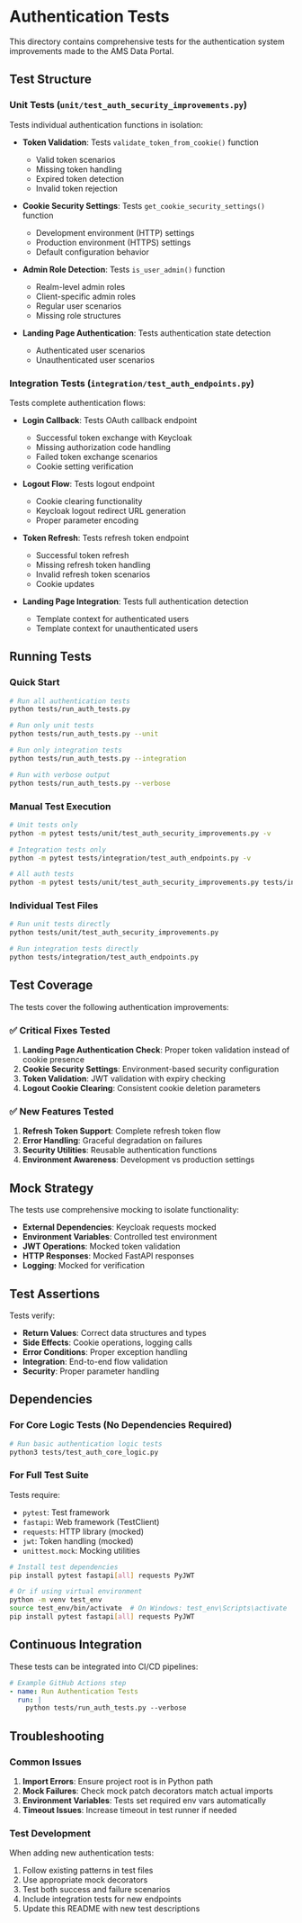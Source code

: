 # Authentication Tests

This directory contains comprehensive tests for the authentication system improvements made to the AMS Data Portal.

## Test Structure

### Unit Tests (`unit/test_auth_security_improvements.py`)
Tests individual authentication functions in isolation:

- **Token Validation**: Tests `validate_token_from_cookie()` function
  - Valid token scenarios
  - Missing token handling
  - Expired token detection
  - Invalid token rejection

- **Cookie Security Settings**: Tests `get_cookie_security_settings()` function
  - Development environment (HTTP) settings
  - Production environment (HTTPS) settings  
  - Default configuration behavior

- **Admin Role Detection**: Tests `is_user_admin()` function
  - Realm-level admin roles
  - Client-specific admin roles
  - Regular user scenarios
  - Missing role structures

- **Landing Page Authentication**: Tests authentication state detection
  - Authenticated user scenarios
  - Unauthenticated user scenarios

### Integration Tests (`integration/test_auth_endpoints.py`)
Tests complete authentication flows:

- **Login Callback**: Tests OAuth callback endpoint
  - Successful token exchange with Keycloak
  - Missing authorization code handling
  - Failed token exchange scenarios
  - Cookie setting verification

- **Logout Flow**: Tests logout endpoint
  - Cookie clearing functionality
  - Keycloak logout redirect URL generation
  - Proper parameter encoding

- **Token Refresh**: Tests refresh token endpoint
  - Successful token refresh
  - Missing refresh token handling
  - Invalid refresh token scenarios
  - Cookie updates

- **Landing Page Integration**: Tests full authentication detection
  - Template context for authenticated users
  - Template context for unauthenticated users

## Running Tests

### Quick Start
```bash
# Run all authentication tests
python tests/run_auth_tests.py

# Run only unit tests
python tests/run_auth_tests.py --unit

# Run only integration tests  
python tests/run_auth_tests.py --integration

# Run with verbose output
python tests/run_auth_tests.py --verbose
```

### Manual Test Execution
```bash
# Unit tests only
python -m pytest tests/unit/test_auth_security_improvements.py -v

# Integration tests only
python -m pytest tests/integration/test_auth_endpoints.py -v

# All auth tests
python -m pytest tests/unit/test_auth_security_improvements.py tests/integration/test_auth_endpoints.py -v
```

### Individual Test Files
```bash
# Run unit tests directly
python tests/unit/test_auth_security_improvements.py

# Run integration tests directly  
python tests/integration/test_auth_endpoints.py
```

## Test Coverage

The tests cover the following authentication improvements:

### ✅ Critical Fixes Tested
1. **Landing Page Authentication Check**: Proper token validation instead of cookie presence
2. **Cookie Security Settings**: Environment-based security configuration
3. **Token Validation**: JWT validation with expiry checking
4. **Logout Cookie Clearing**: Consistent cookie deletion parameters

### ✅ New Features Tested
1. **Refresh Token Support**: Complete refresh token flow
2. **Error Handling**: Graceful degradation on failures
3. **Security Utilities**: Reusable authentication functions
4. **Environment Awareness**: Development vs production settings

## Mock Strategy

The tests use comprehensive mocking to isolate functionality:

- **External Dependencies**: Keycloak requests mocked
- **Environment Variables**: Controlled test environment
- **JWT Operations**: Mocked token validation
- **HTTP Responses**: Mocked FastAPI responses
- **Logging**: Mocked for verification

## Test Assertions

Tests verify:
- **Return Values**: Correct data structures and types
- **Side Effects**: Cookie operations, logging calls
- **Error Conditions**: Proper exception handling
- **Integration**: End-to-end flow validation
- **Security**: Proper parameter handling

## Dependencies

### For Core Logic Tests (No Dependencies Required)
```bash
# Run basic authentication logic tests
python3 tests/test_auth_core_logic.py
```

### For Full Test Suite
Tests require:
- `pytest`: Test framework
- `fastapi`: Web framework (TestClient)
- `requests`: HTTP library (mocked)
- `jwt`: Token handling (mocked)
- `unittest.mock`: Mocking utilities

```bash
# Install test dependencies
pip install pytest fastapi[all] requests PyJWT

# Or if using virtual environment
python -m venv test_env
source test_env/bin/activate  # On Windows: test_env\Scripts\activate
pip install pytest fastapi[all] requests PyJWT
```

## Continuous Integration

These tests can be integrated into CI/CD pipelines:

```yaml
# Example GitHub Actions step
- name: Run Authentication Tests
  run: |
    python tests/run_auth_tests.py --verbose
```

## Troubleshooting

### Common Issues

1. **Import Errors**: Ensure project root is in Python path
2. **Mock Failures**: Check mock patch decorators match actual imports
3. **Environment Variables**: Tests set required env vars automatically
4. **Timeout Issues**: Increase timeout in test runner if needed

### Test Development

When adding new authentication tests:

1. Follow existing patterns in test files
2. Use appropriate mock decorators
3. Test both success and failure scenarios
4. Include integration tests for new endpoints
5. Update this README with new test descriptions